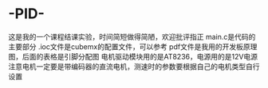 # -PID-
这是我的一个课程结课实验，时间简短做得简陋，欢迎批评指正
main.c是代码的主要部分
.ioc文件是cubemx的配置文件，可以参考
pdf文件是我用的开发板原理图，后面的表格是引脚分配图
电机驱动模块用的是AT8236，电源用的是12V电源
注意电机一定要是带编码器的直流电机，测速时的参数要根据自己的电机类型自行设置

